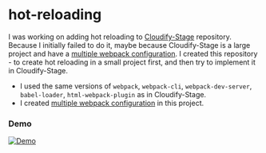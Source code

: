 # hot-reloading

I was working on adding hot reloading to [Cloudify-Stage](https://github.com/cloudify-cosmo/cloudify-stage) repository.
Because I initially failed to do it, maybe because Cloudify-Stage is a large project and have a [multiple webpack configuration](https://webpack.js.org/configuration/configuration-types/#exporting-multiple-configurations).
I created this repository - to create hot reloading in a small project first, and then try to implement it in Cloudify-Stage.
* I used the same versions of `webpack`, `webpack-cli`, `webpack-dev-server`, `babel-loader`, `html-webpack-plugin` as in Cloudify-Stage.
* I created  [multiple webpack configuration](https://webpack.js.org/configuration/configuration-types/#exporting-multiple-configurations) in this project.

### Demo
[![Demo](https://user-images.githubusercontent.com/17104212/142770058-f631f846-27fb-45a5-80b3-e830c3f60167.png)](https://vimeo.com/648290062 "Hot Reloading with Multiple Webpack Configuration")

